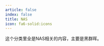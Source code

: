 ```yaml
---
article: false
index: false
title: NAS
icon: fa6-solid:icons
---
```


这个分类里全是NAS相关的内容，主要是黑群晖。

<!-- markdownlint-disable MD033 -->

<Catalog base='/NAS、服务器和软路由/NAS/' />

<!-- markdownlint-enable MD033 -->
